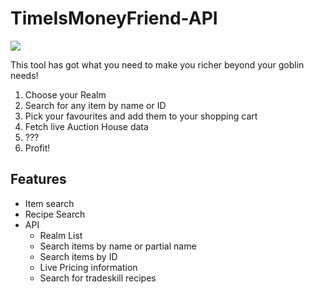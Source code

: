 # TimeIsMoneyFriend-API

![](https://i.imgur.com/yUuXj2f.png)

This tool has got what you need to make you richer beyond your goblin needs!

1. Choose your Realm
2. Search for any item by name or ID
3. Pick your favourites and add them to your shopping cart
4. Fetch live Auction House data
5. ???
6. Profit!


## Features
- Item search
- Recipe Search
- API
  - Realm List
  - Search items by name or partial name
  - Search items by ID
  - Live Pricing information
  - Search for tradeskill recipes
  
